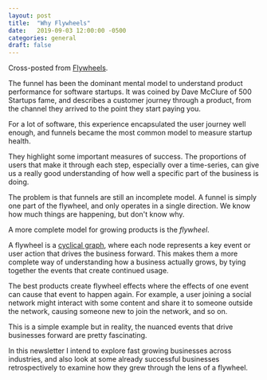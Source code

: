 ```yaml
---
layout: post
title:  "Why Flywheels"
date:   2019-09-03 12:00:00 -0500
categories: general
draft: false
---
```


Cross-posted from [Flywheels](https://flywheels.substack.com/p/why-flywheels). 

The funnel has been the dominant mental model to understand product performance for software startups. It was coined by Dave McClure of 500 Startups fame, and describes a customer journey through a product, from the channel they arrived to the point they start paying you.

For a lot of software, this experience encapsulated the user journey well enough, and funnels became the most common model to measure startup health.

They highlight some important measures of success. The proportions of users that make it through each step, especially over a time-series, can give us a really good understanding of how well a specific part of the business is doing.

The problem is that funnels are still an incomplete model. A funnel is simply one part of the flywheel,  and only operates in a single direction. We know how much things are happening, but don't know why. 

A more complete model for growing products is the _flywheel_.

A flywheel is a [cyclical graph](https://en.wikipedia.org/wiki/Cycle_graph#Directed_cycle_graph), where each node represents a key event or user action that drives the business forward. This makes them a more complete way of understanding how a business actually grows, by tying together the events that create continued usage.

The best products create flywheel effects where the effects of one event can cause that event to happen again. For example, a user joining a social network might interact with some content and share it to someone outside the network, causing someone new to join the network, and so on. 

This is a simple example but in reality, the nuanced events that drive businesses forward are pretty fascinating.

In this newsletter I intend to explore fast growing businesses across industries, and also look at some already successful businesses retrospectively to examine how they grew through the lens of a flywheel.